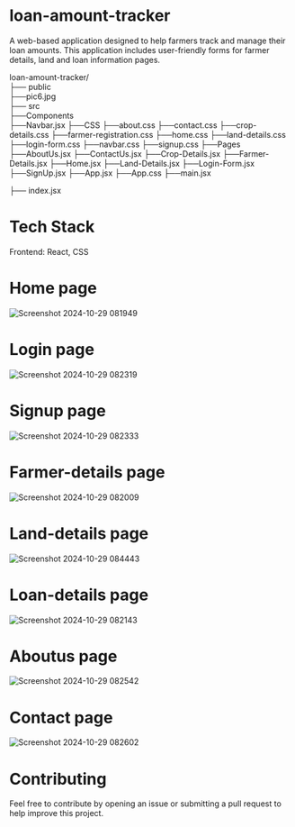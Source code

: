 # loan-amount-tracker
A web-based application designed to help farmers track and manage their loan amounts. This application includes user-friendly forms for farmer details, land and loan information pages.

loan-amount-tracker/                                                                                                                                                                               
 ├── public                                                                                                                                                                                                      
    ├──pic6.jpg          																																	                    
 ├── src																								
     ├──Components																								
          ├──Navbar.jsx
     ├──CSS
          ├──about.css
          ├──contact.css
          ├──crop-details.css
          ├──farmer-registration.css
          ├──home.css
          ├──land-details.css
          ├──login-form.css
          ├──navbar.css
          ├──signup.css
     ├──Pages
          ├──AboutUs.jsx
          ├──ContactUs.jsx
          ├──Crop-Details.jsx
          ├──Farmer-Details.jsx
          ├──Home.jsx
          ├──Land-Details.jsx
          ├──Login-Form.jsx
          ├──SignUp.jsx
     ├──App.jsx
     ├──App.css
     ├──main.jsx
            
        
 
 ├── index.jsx
     



# Tech Stack
Frontend: React, CSS                                                                                                                                                                                                                                                                     

# Home page
![Screenshot 2024-10-29 081949](https://github.com/user-attachments/assets/62b5f917-d618-4a62-a19c-0cac016dfa99)

# Login page
![Screenshot 2024-10-29 082319](https://github.com/user-attachments/assets/022dea79-db95-48ce-9e5e-e92b78b0956a)

# Signup page
![Screenshot 2024-10-29 082333](https://github.com/user-attachments/assets/673d8702-5783-48e2-a126-65313fcf6b89)

# Farmer-details page
![Screenshot 2024-10-29 082009](https://github.com/user-attachments/assets/40844712-90d1-438f-9b11-049c80c73cd1)

# Land-details page
![Screenshot 2024-10-29 084443](https://github.com/user-attachments/assets/79521b66-2dbc-46e1-8f71-d019d8c969bc)

# Loan-details page
![Screenshot 2024-10-29 082143](https://github.com/user-attachments/assets/cf591847-a40b-4c2b-aa7f-31ae252b39fa)

# Aboutus page
![Screenshot 2024-10-29 082542](https://github.com/user-attachments/assets/1401f68d-33db-4c65-a27d-14f51c14b38d)

# Contact page
![Screenshot 2024-10-29 082602](https://github.com/user-attachments/assets/713dd5a5-5e05-4e05-a825-27200f335cae)

# Contributing
Feel free to contribute by opening an issue or submitting a pull request to help improve this project.


